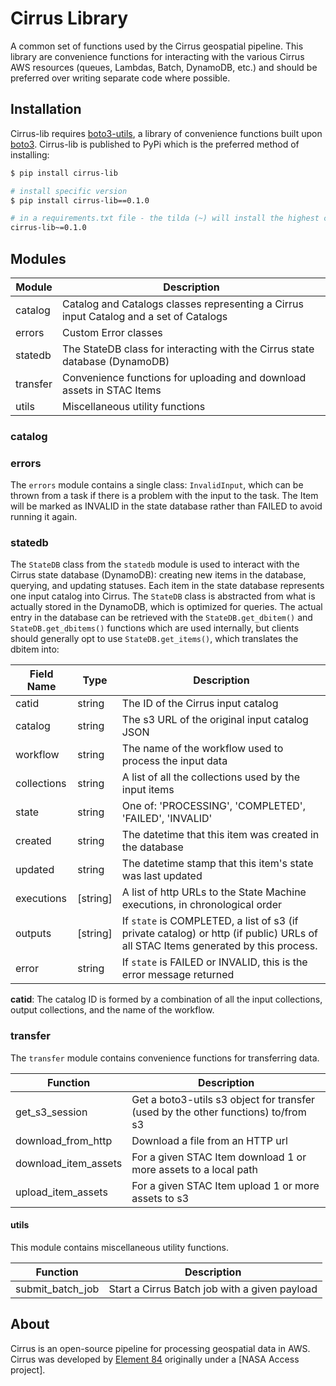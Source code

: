 # Cirrus Library

A common set of functions used by the Cirrus geospatial pipeline. This library are convenience functions for interacting with the various Cirrus AWS resources (queues, Lambdas, Batch, DynamoDB, etc.) and should be preferred over writing separate code where possible.

## Installation

Cirrus-lib requires [boto3-utils](https://github.com/matthewhanson/boto3-utils), a library of convenience functions built upon [boto3](https://boto3.amazonaws.com/v1/documentation/api/latest/index.html). Cirrus-lib is published to PyPi which is the preferred method of installing:

```bash
$ pip install cirrus-lib

# install specific version
$ pip install cirrus-lib==0.1.0

# in a requirements.txt file - the tilda (~) will install the highest compatible version
cirrus-lib~=0.1.0
```

## Modules

| Module   | Description |
| -------- | ----------- |
| catalog  | Catalog and Catalogs classes representing a Cirrus input Catalog and a set of Catalogs |
| errors   | Custom Error classes |
| statedb  | The StateDB class for interacting with the Cirrus state database (DynamoDB) |
| transfer | Convenience functions for uploading and download assets in STAC Items |
| utils    | Miscellaneous utility functions |

### catalog


### errors

The `errors` module contains a single class: `InvalidInput`, which can be thrown from a task if there is a problem with the input to the task.  The Item will be marked as INVALID in the state database rather than FAILED to avoid running it again.

### statedb

The `StateDB` class from the `statedb` module is used to interact with the Cirrus state database (DynamoDB): creating new items in the database, querying, and updating statuses. Each item in the state database represents one input catalog into Cirrus. The `StateDB` class is abstracted from what is actually stored in the DynamoDB, which is optimized for queries. The actual entry in the database can be retrieved with the `StateDB.get_dbitem()` and `StateDB.get_dbitems()` functions which are used internally, but clients should generally opt to use `StateDB.get_items()`, which translates the dbitem into:

| Field Name    | Type           | Description |
| ------------- | -------------- | ----------- |
| catid         | string         | The ID of the Cirrus input catalog |
| catalog       | string         | The s3 URL of the original input catalog JSON |
| workflow      | string         | The name of the workflow used to process the input data |
| collections   | string         | A list of all the collections used by the input items |
| state         | string         | One of: 'PROCESSING', 'COMPLETED', 'FAILED', 'INVALID' |
| created       | string         | The datetime that this item was created in the database |
| updated       | string         | The datetime stamp that this item's state was last updated |
| executions    | [string]       | A list of http URLs to the State Machine executions, in chronological order |
| outputs      | [string]        | If `state` is COMPLETED, a list of s3 (if private catalog) or http (if public) URLs of all STAC Items generated by this process. |
| error        | string          | If `state` is FAILED or INVALID, this is the error message returned |

**catid**: The catalog ID is formed by a combination of all the input collections, output collections, and the name of the workflow.

### transfer

The `transfer` module contains convenience functions for transferring data.

| Function             | Description |
| ------------------   | ----------- |
| get_s3_session       | Get a boto3-utils s3 object for transfer (used by the other functions) to/from s3 |
| download_from_http   | Download a file from an HTTP url |
| download_item_assets | For a given STAC Item download 1 or more assets to a local path |
| upload_item_assets   | For a given STAC Item upload 1 or more assets to s3 |

#### utils

This module contains miscellaneous utility functions.

| Function         | Description |
| ---------------- | ----------- |
| submit_batch_job | Start a Cirrus Batch job with a given payload |


## About
Cirrus is an open-source pipeline for processing geospatial data in AWS. Cirrus was developed by [Element 84](https://element84.com/) originally under a [NASA Access project].



